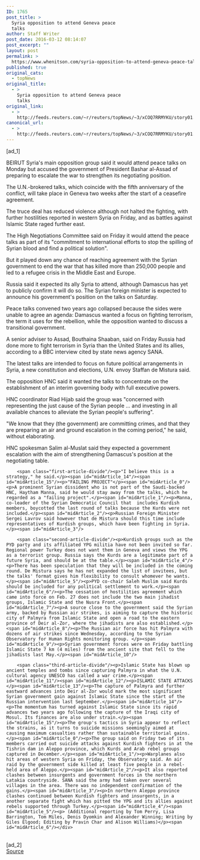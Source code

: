 ```yaml
---
ID: 1765
post_title: >
  Syria opposition to attend Geneva peace
  talks
author: Staff Writer
post_date: 2016-03-12 08:14:07
post_excerpt: ""
layout: post
permalink: >
  https://www.whenitson.com/syria-opposition-to-attend-geneva-peace-talks/
published: true
original_cats:
  - topNews
original_title:
  - >
    Syria opposition to attend Geneva peace
    talks
original_link:
  - >
    http://feeds.reuters.com/~r/reuters/topNews/~3/xCOQ7RRMYKU/story01.htm
canonical_url:
  - >
    http://feeds.reuters.com/~r/reuters/topNews/~3/xCOQ7RRMYKU/story01.htm
---
```

 [ad_1]
<br><div id="articleText">
<span id="midArticle_start"/>

<span id="midArticle_0"/><span class="focusParagraph" readability="4"><p><span class="articleLocation">BEIRUT</span> Syria's main opposition group said it would attend peace talks on Monday but accused the government of President Bashar al-Assad of preparing to escalate the war to strengthen its negotiating position. </p></span><span id="midArticle_1"/><p>The U.N.-brokered talks, which coincide with the fifth anniversary of the conflict, will take place in Geneva two weeks after the start of a ceasefire agreement.</p><span id="midArticle_2"/><p>The truce deal has reduced violence although not halted the fighting, with further hostilities reported in western Syria on Friday, and as battles against Islamic State raged further east.</p><span id="midArticle_3"/><p>The High Negotiations Committee said on Friday it would attend the peace talks as part of its "commitment to international efforts to stop the spilling of Syrian blood and find a political solution".</p><span id="midArticle_4"/><p>But it played down any chance of reaching agreement with the Syrian government to end the war that has killed more than 250,000 people and led to a refugee crisis in the Middle East and Europe.</p><span id="midArticle_5"/><p>Russia said it expected its ally Syria to attend, although  Damascus has yet to publicly confirm it will do so. The Syrian foreign minister is expected to announce his government's position on the talks on Saturday.</p><span id="midArticle_6"/><p>Peace talks convened two years ago collapsed because the sides were unable to agree an agenda: Damascus wanted a focus on fighting terrorism, the term it uses for the rebellion, while the opposition wanted to discuss a transitional government.</p><span id="midArticle_7"/><p>A senior adviser to Assad, Bouthaina Shaaban, said on Friday Russia had done more to fight terrorism in Syria than the United States and its allies, according to a BBC interview cited by state news agency SANA.</p><span id="midArticle_8"/><p>The latest talks are intended to focus on future political arrangements in Syria, a new constitution and elections, U.N. envoy Staffan de Mistura said.</p><span id="midArticle_9"/><p>The opposition HNC said it wanted the talks to concentrate on the establishment of an interim governing body with full executive powers.</p><span id="midArticle_10"/><p>HNC coordinator Riad Hijab said the group was "concerned with representing the just cause of the Syrian people ... and investing in all available chances to alleviate the Syrian people's suffering".</p><span id="midArticle_11"/><p>"We know that they (the government) are committing crimes, and that they are preparing an air and ground escalation in the coming period," he said, without elaborating.</p><span id="midArticle_12"/><p>HNC spokesman Salim al-Muslat said they expected a government escalation with the aim of strengthening Damascus's position at the negotiating table.</p><span id="midArticle_13"/>
        
        <span class="first-article-divide"/><p>"I believe this is a strategy," he said.</p><span id="midArticle_14"/><span id="midArticle_15"/><p>"FAILING PROJECT"</p><span id="midArticle_0"/><p>A prominent Syrian dissident who is not part of the Saudi-backed HNC, Haytham Manna, said he would stay away from the talks, which he regarded as a "failing project".</p><span id="midArticle_1"/><p>Manna, co-leader of the Syrian Democratic Council that  includes Kurdish members, boycotted the last round of talks because the Kurds were not included.</p><span id="midArticle_2"/><p>Russian Foreign Minister Sergei Lavrov said however that de Mistura should this time include representatives of Kurdish groups, which have been fighting in Syria.</p><span id="midArticle_3"/>
        
        <span class="second-article-divide"/><p>Kurdish groups such as the PYD party and its affiliated YPG militia have not been invited so far. Regional power Turkey does not want them in Geneva and views the YPG as a terrorist group. Russia says the Kurds are a legitimate part of a future Syria, and should be at the table.</p><span id="midArticle_4"/><p>There has been speculation that they will be included in the coming round. De Mistura says he has not expanded the list of invitees, but the talks' format gives him flexibility to consult whomever he wants.</p><span id="midArticle_5"/><p>PYD co-chair Saleh Muslim said Kurds should be included for any political settlement to work.</p><span id="midArticle_6"/><p>The cessation of hostilities agreement which came into force on Feb. 27 does not include the two main jihadist groups, Islamic State and the Nusra Front.</p><span id="midArticle_7"/><p>A source close to the government said the Syrian army, backed by Russian air strikes, is aiming to capture the historic city of Palmyra from Islamic State and open a road to the eastern province of Deir al-Zor, where the jihadists are also established.</p><span id="midArticle_8"/><p>The Russian air force has hit Palmyra with dozens of air strikes since Wednesday, according to the Syrian Observatory for Human Rights monitoring group. </p><span id="midArticle_9"/><p>Syrian government forces were on Friday battling Islamic State 7 km (4 miles) from the ancient site that fell to the jihadists last May.</p><span id="midArticle_10"/>
        
        <span class="third-article-divide"/><p>Islamic State has blown up ancient temples and tombs since capturing Palmyra in what the U.N. cultural agency UNESCO has called a war crime.</p><span id="midArticle_11"/><span id="midArticle_12"/><p>ISLAMIC STATE ATTACKS </p><span id="midArticle_13"/><p>The capture of Palmyra and further eastward advances into Deir al-Zor would mark the most significant Syrian government gain against Islamic State since the start of the Russian intervention last September.</p><span id="midArticle_14"/><p>The momentum has turned against Islamic State since its rapid advances two years ago following the capture of the Iraqi city of Mosul. Its finances are also under strain.</p><span id="midArticle_15"/><p>The group's tactics in Syria appear to reflect the strains, as it turns to suicide missions seemingly aimed at causing maximum casualties rather than sustainable territorial gains.</p><span id="midArticle_0"/><p>The group said on Friday two of its members carried out suicide attacks against Kurdish fighters in at the Tishrin dam in Aleppo province, which Kurds and Arab rebel groups captured in December.</p><span id="midArticle_1"/><p>Warplanes also hit areas of western Syria on Friday, the Observatory said. An air raid by the government side killed at least five people in a rebel-held area of Aleppo.</p><span id="midArticle_2"/><p>It also reported clashes between insurgents and government forces in the northern Latakia countryside. SANA said the army had taken over several villages in the area. There was no independent confirmation of the gains.</p><span id="midArticle_3"/><p>In northern Aleppo province clashes continued between Kurdish fighters and insurgents, in a another separate fight which has pitted the YPG and its allies against rebels supported through Turkey.</p><span id="midArticle_4"/><span id="midArticle_5"/><p> (Additional reporting by Tom Perry, Lisa Barrington, Tom Miles, Denis Dyomkin and Alexander Winning; Writing by Giles Elgood; Editing by Pravin Char and Alison Williams)</p><span id="midArticle_6"/></div>
<br>[ad_2]
<br><a href="http://feeds.reuters.com/~r/reuters/topNews/~3/xCOQ7RRMYKU/story01.htm">Source </a>